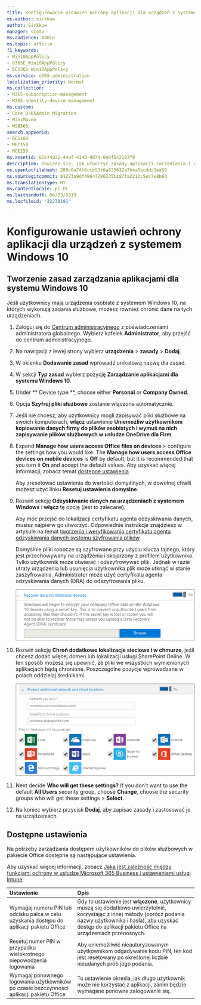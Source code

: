 ```yaml
---
title: Konfigurowanie ustawień ochrony aplikacji dla urządzeń z systemem Windows 10
ms.author: sirkkuw
author: Sirkkuw
manager: scotv
ms.audience: Admin
ms.topic: article
f1_keywords:
- Win10AppPolicy
- O365E_Win10AppPolicy
- BCS365_Win10AppPolicy
ms.service: o365-administration
localization_priority: Normal
ms.collection:
- M365-subscription-management
- M365-identity-device-management
ms.custom:
- Core_O365Admin_Migration
- MiniMaven
- MSB365
search.appverid:
- BCS160
- MET150
- MOE150
ms.assetid: 02e74022-44af-414b-9d74-0ebf5c2197f0
description: Dowiedz się, jak utworzyć zasady aplikacji zarządzania i ochrony plików praca na urządzeniach Windows 10.
ms.openlocfilehash: 289c6a74f6ccb53f6a833612a7b4a5bcddd3ea56
ms.sourcegitcommit: 81273a9df49647286235b187fa2213c5ec7e8b62
ms.translationtype: MT
ms.contentlocale: pl-PL
ms.lasthandoff: 04/23/2019
ms.locfileid: "32278191"
---
```

# <a name="set-application-protection-settings-for-windows-10-devices"></a>Konfigurowanie ustawień ochrony aplikacji dla urządzeń z systemem Windows 10

## <a name="create-an-app-management-policy-for-windows-10"></a>Tworzenie zasad zarządzania aplikacjami dla systemu Windows 10

Jeśli użytkownicy mają urządzenia osobiste z systemem Windows 10, na których wykonują zadania służbowe, możesz również chronić dane na tych urządzeniach.
  
1. Zaloguj się do [Centrum administracyjnego](https://go.microsoft.com/fwlink/p/?linkid=837890) z poświadczeniami administratora globalnego. Wybierz kafelek **Administrator**, aby przejść do centrum administracyjnego. 
    
2. Na nawigacji z lewej strony wybierz **urządzenia** \> **zasady** \> **Dodaj**.

3. W okienku **Dodawanie zasad** wprowadź unikatową nazwę dla zasad. 
    
4. W sekcji **Typ zasad** wybierz pozycję **Zarządzanie aplikacjami dla systemu Windows 10**.
    
5. Under ** Device type **, choose either **Personal** or **Company Owned**.
    
6. Opcja **Szyfruj pliki służbowe** zostanie włączona automatycznie. 
    
7. Jeśli nie chcesz, aby użytkownicy mogli zapisywać pliki służbowe na swoich komputerach, **włącz** ustawienie **Uniemożliw użytkownikom kopiowanie danych firmy do plików osobistych i wymuś na nich zapisywanie plików służbowych w usłudze OneDrive dla Firm**. 
    
8. Expand **Manage how users access Office files on devices** \> configure the settings how you would like. The **Manage how users access Office devices on mobile devices** is **Off** by default, but it is recommended that you turn it **On** and accept the default values. Aby uzyskać więcej informacji, zobacz temat [dostępne ustawienia](#available-settings). 
    
    Aby zresetować ustawienia do wartości domyślnych, w dowolnej chwili możesz użyć linku **Resetuj ustawienia domyślne**. 
    
9. Rozwiń sekcję **Odzyskiwanie danych na urządzeniach z systemem Windows** i **włącz** tę opcję (jest to zalecane).
    
    Aby móc przejść do lokalizacji certyfikatu agenta odzyskiwania danych, musisz najpierw go utworzyć. Odpowiednie instrukcje znajdziesz w artykule na temat [tworzenia i weryfikowania certyfikatu agenta odzyskiwania danych systemu szyfrowania plików](https://go.microsoft.com/fwlink/p/?linkid=853700).
    
    Domyślnie pliki robocze są szyfrowane przy użyciu klucza tajnego, który jest przechowywany na urządzeniu i skojarzony z profilem użytkownika. Tylko użytkownik może otwierać i odszyfrowywać plik. Jednak w razie utraty urządzenia lub usunięcia użytkownika plik może utknąć w stanie zaszyfrowania. Administrator może użyć certyfikatu agenta odzyskiwania danych (DRA) do odszyfrowania pliku.
    
    ![Browse to Data Recovery Agent certificate.](media/7d7d664f-b72f-4293-a3e7-d0fa7371366c.png)
  
10. Rozwiń sekcję **Chroń dodatkowe lokalizacje sieciowe i w chmurze**, jeśli chcesz dodać więcej domen lub lokalizacji usługi SharePoint Online. W ten sposób możesz się upewnić, że pliki we wszystkich wymienionych aplikacjach będą chronione. Poszczególne pozycje wprowadzane w polach oddzielaj średnikami. 
    
    ![Expand Protect additional network and cloud locations, and enter domains or SharePoint Online sites you own.](media/7afaa0c7-ba53-456d-8c61-312c45e09625.png)
  
11. Next decide **Who will get these settings?** If you don't want to use the default **All Users** security group, choose **Change**, choose the security groups who will get these settings \> **Select**.
    
12. Na koniec wybierz przycisk **Dodaj**, aby zapisać zasady i zastosować je na urządzeniach. 
    
## <a name="available-settings"></a>Dostępne ustawienia

Na potrzeby zarządzania dostępem użytkowników do plików służbowych w pakiecie Office dostępne są następujące ustawienia.
  
Aby uzyskać więcej informacji, zobacz [Jaka jest zależność między funkcjami ochrony w usłudze Microsoft 365 Business i ustawieniami usługi Intune](map-protection-features-to-intune-settings.md).
  
|**Ustawienie**|**Opis**|
|:-----|:-----|
|Wymagaj numeru PIN lub odcisku palca w celu uzyskania dostępu do aplikacji pakietu Office  <br/> |Gdy to ustawienie jest **włączone**, użytkownicy muszą się dodatkowo uwierzytelnić, korzystając z innej metody (oprócz podania nazwy użytkownika i hasła), aby uzyskać dostęp do aplikacji pakietu Office na urządzeniach przenośnych.  <br/> |
|Resetuj numer PIN w przypadku wielokrotnego niepowodzenia logowania  <br/> |Aby uniemożliwić nieautoryzowanym użytkownikom odgadywanie kodu PIN, ten kod jest resetowany po określonej liczbie nieudanych prób jego podania.  <br/> |
|Wymagaj ponownego logowania użytkowników po czasie bezczynności aplikacji pakietu Office  <br/> |To ustawienie określa, jak długo użytkownik może nie korzystać z aplikacji, zanim będzie wymagane ponowne zalogowanie się.  <br/> |
   

